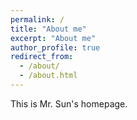 ```yaml
---
permalink: /
title: "About me"
excerpt: "About me"
author_profile: true
redirect_from: 
  - /about/
  - /about.html
---
```


This is Mr. Sun's homepage.

